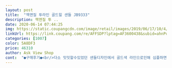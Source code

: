 ```yaml
---
layout: post 
title:  "잭앤질 투라인 골드힐 샌들 JB9333" 
description: 잭앤질 투 ..
date: 2020-06-14 07:44:25 
img: https://static.coupangcdn.com/image/retail/images/2019/06/17/10/4/53b8df0b-a3dc-4511-b48d-7cbbfa233421.jpg 
linkUrl: https://link.coupang.com/re/AFFSDP?lptag=AF3600438&subid=ahnPublicAsk&pageKey=241100779&itemId=766785876&vendorItemId=4905381067&traceid=V0-113-b9708f982d41a87f 
categories: [1007] 
color: 5A8DF3 
price: 46310 
author: Ask View Shop 
cont:  "●구매후기●<br/>다소 밋밋할수있었던 샌들디자인에서 골드색 라인으로인해 심플하면서도 고급진느낌으로 정리되더라구요<br/>디자인 : 심플 (발이예뻐보임)<br/>디자인은 예쁜데 구두 바닥이 구불 울퉁불퉁하네요.<br/> 해외에 살아서 부모님이 보내주셨는데 구두가 착화감이 짝짝이에요 .<br/>.<br/>ㅎㅎ 디자인은 이쁘지만 착화감은 안좋아요.<br/><br/>반품건도 아직 집에 있는데,, 넘 행복했어요,,<br/>발볼 : 보통 (개인적으로 볼은 늘려서 신었음)<br/>발볼이 넓어 한사이즈 업하려로 교환신청했는데요,<br/>발볼이 있으신 분들은 저처럼 한사이즈 크게 주문하시는게 더 나을듯 합니다,<br/>발이 날씬해보이고 예뻐보여서 원피스입고 나갈때마다 이 신발만 신고나갔구요<br/>배송  : 빠름<br/>사이즈 : 정사이즈<br/>샌들 뒷굽라인에 골드로 라인이 있는데 그게  신의한수였던것같아요<br/>세상에나,,, 담날 새벽배송으로 교환제품이 딱^^<br/>슬리퍼처럼 편했어요<br/>여행갈때 신어야해서 발볼 1시간동안 늘인후 착용해보니 괜찮아보여서 마음에 들었어요<br/>역시 쿠팡이네요^^<br/>올여름은 이 샌들에 정착해도 될만큼 맘에 들어요,<br/>정사이즈를 주문했더니<br/>착용감이 편했기때문에 이 샌들에 손이 더 갔던것같네요<br/>타브랜드에서  다른샌들 주문후 실패로 별 기대감없이 받았던 샌들신어보고 난 직후엔 그냥 soso 그냥저냥 그랬어요<br/>" 
---
```

